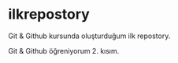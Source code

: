 # ilkrepostory
 Git & Github kursunda oluşturduğum ilk repostory.

Git & Github öğreniyorum 2. kısım.